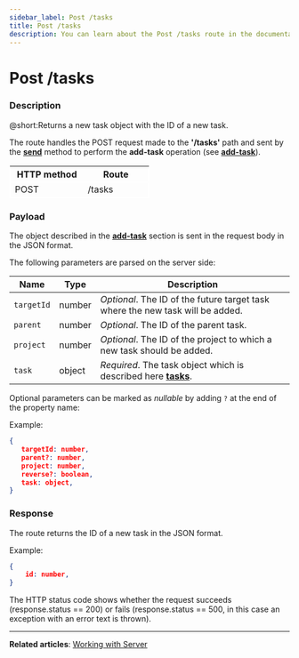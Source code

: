 ```yaml
---
sidebar_label: Post /tasks
title: Post /tasks
description: You can learn about the Post /tasks route in the documentation of the DHTMLX JavaScript To Do List library. Browse developer guides and API reference, try out code examples and live demos, and download a free 30-day evaluation version of DHTMLX To Do List.
---
```


# Post /tasks

### Description

@short:Returns a new task object with the ID of a new task.

The route handles the POST request made to the **'/tasks'** path and sent by the [**send**](api/rest_api/methods/send_method.md) method to perform the **add-task** operation (see [**add-task**](api/methods/addtask_method.md)). 


<table style="border: 1px solid white; border-collapse: collapse; width:50%">
<thead style="border: 1px solid white; border-collapse: collapse;">
<th style="width:25%">HTTP method</th>
<th style="width:25%">Route</th>
</thead>
<tbody style="border: 1px solid white; border-collapse: collapse">
<tr>
<td>POST</td>
<td>/tasks</td>
</tr>
</tbody>
</table>


### Payload

The object described in the [**add-task**](api/events/addtask_event.md) section is sent in the request body in the JSON format.

The following parameters are parsed on the server side:

| Name       | Type        | Description |
| ----------- | ----------- | ----------- |
| `targetId`       |  number   | *Optional*. The ID of the future target task where the new task will be added.|
| `parent`       |  number   | *Optional*. The ID of the parent task.|
| `project`       |  number   | *Optional*. The ID of the project to which a new task should be added.|
| `task`       |  object  | *Required*. The task object which is described here [**tasks**](api/configs/tasks_config.md).|

Optional parameters can be marked as *nullable* by adding `?` at the end of the property name:

Example:

~~~json
{
   targetId: number,
   parent?: number,
   project: number,
   reverse?: boolean,
   task: object,
}
~~~

### Response

The route returns the ID of a new task in the JSON format. 

Example:

~~~json
{
    id: number,
}
~~~

 
The HTTP status code shows whether the request succeeds (response.status == 200) or fails (response.status == 500, in this case an exception with an error text is thrown).

---

**Related articles**: [Working with Server](guides/working_with_server.md)